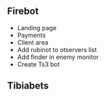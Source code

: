 ## Firebot

- Landing page
- Payments
- Client area
- Add rubinot to otservers list
- Add finder in enemy monitor
- Create Ts3 bot

## Tibiabets



  

